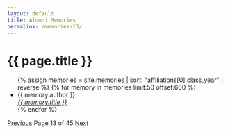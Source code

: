 ```yaml
---
layout: default
title: Alumni Memories
permalink: /memories-13/
---
```


<h1>{{ page.title }}</h1>

<ul>
  {% assign memories = site.memories | sort: "affiliations[0].class_year" | reverse %}
  {% for memory in memories limit:50 offset:600 %}
    <li>
      {{ memory.author }}:<br><a href="{{ memory.url }}"><i>{{ memory.title }}</i></a>
    </li>
  {% endfor %}
</ul>

<nav class="pagination">
  <a href="/memories-12/">Previous</a>
  <span>Page 13 of 45</span>
  <a href="/memories-14/">Next</a>
</nav>
